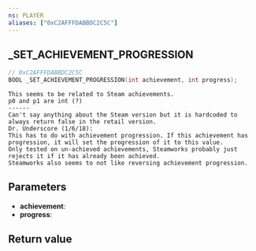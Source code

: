 ```yaml
---
ns: PLAYER
aliases: ["0xC2AFFFDABBDC2C5C"]
---
```

## _SET_ACHIEVEMENT_PROGRESSION

```c
// 0xC2AFFFDABBDC2C5C
BOOL _SET_ACHIEVEMENT_PROGRESSION(int achievement, int progress);
```

```
This seems to be related to Steam achievements.  
p0 and p1 are int (?)  
------  
Can't say anything about the Steam version but it is hardcoded to always return false in the retail version.  
Dr. Underscore (1/6/18):  
This has to do with achievement progression. If this achievement has progression, it will set the progression of it to this value.  
Only tested on un-achieved achievements, Steamworks probably just rejects it if it has already been achieved.  
Steamworks also seems to not like reversing achievement progression.  
```

## Parameters
* **achievement**: 
* **progress**: 

## Return value
